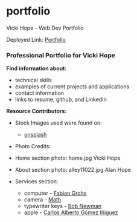 # portfolio
Vicki Hope - Web Dev Portfolio

Deployed Link: [Portfolio](https://vwhope.github.io/portfolio/)

### Professional Portfolio for Vicki Hope

**Find information about:**
* technical skills
* examples of current projects and applications
* contact information
* links to resume, github, and LinkedIn

**Resource Contributors:**
* Stock Images used were found on:
  * [unsplash](https://unsplash.com/)

* Photo Credits:
* Home section photo: home.jpg Vicki Hope
* About section photo: alley11022.jpg Alan Hope
* Services section:
    * computer - [Fabian Grohs](https://unsplash.com/@grohsfabian?utm_medium=referral&utm_campaign=photographer-credit&utm_content=creditBadge)
    * camera - [Math](https://unsplash.com/@builtbymath?utm_medium=referral&amp;utm_campaign=photographer-credit&amp;utm_content=creditBadge)
    * typewriter keys - [Bob Newman](https://unsplash.com/@newmanx?utm_medium=referral&amp;utm_campaign=photographer-credit&amp;utm_content=creditBadge)
    * apple - [Carlos Alberto Gómez Iñiguez](https://unsplash.com/@iniguez?utm_medium=referral&amp;utm_campaign=photographer-credit&amp;utm_content=creditBadge)
    




